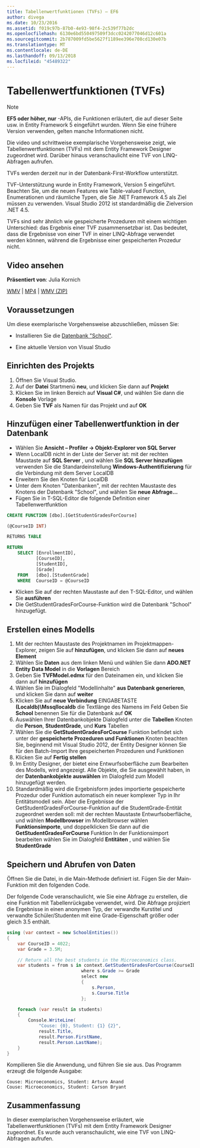 ```yaml
---
title: Tabellenwertfunktionen (TVFs) – EF6
author: divega
ms.date: 10/23/2016
ms.assetid: f019c97b-87b0-4e93-98f4-2c539f77b2dc
ms.openlocfilehash: 6130e6bd550497509f3dcc0242077046d12c601a
ms.sourcegitcommit: 2b787009fd5be5627f1189ee396e708cd130e07b
ms.translationtype: MT
ms.contentlocale: de-DE
ms.lasthandoff: 09/13/2018
ms.locfileid: "45489322"
---
```

# <a name="table-valued-functions-tvfs"></a>Tabellenwertfunktionen (TVFs)
> [!NOTE]
> **EF5 oder höher, nur** -APIs, die Funktionen erläutert, die auf dieser Seite usw. in Entity Framework 5 eingeführt wurden. Wenn Sie eine frühere Version verwenden, gelten manche Informationen nicht.

Die video und schrittweise exemplarische Vorgehensweise zeigt, wie Tabellenwertfunktionen (TVFs) mit dem Entity Framework Designer zugeordnet wird. Darüber hinaus veranschaulicht eine TVF von LINQ-Abfragen aufrufen.

TVFs werden derzeit nur in der Datenbank-First-Workflow unterstützt.

TVF-Unterstützung wurde in Entity Framework, Version 5 eingeführt. Beachten Sie, um die neuen Features wie Table-valued Function, Enumerationen und räumliche Typen, die Sie .NET Framework 4.5 als Ziel müssen zu verwenden. Visual Studio 2012 ist standardmäßig die Zielversion .NET 4.5.

TVFs sind sehr ähnlich wie gespeicherte Prozeduren mit einem wichtigen Unterschied: das Ergebnis einer TVF zusammensetzbar ist. Das bedeutet, dass die Ergebnisse von einer TVF in einer LINQ-Abfrage verwendet werden können, während die Ergebnisse einer gespeicherten Prozedur nicht.

## <a name="watch-the-video"></a>Video ansehen

**Präsentiert von**: Julia Kornich

[WMV](http://download.microsoft.com/download/6/0/A/60A6E474-5EF3-4E1E-B9EA-F51D2DDB446A/HDI-ITPro-MSDN-winvideo-tvf.wmv) | [MP4](http://download.microsoft.com/download/6/0/A/60A6E474-5EF3-4E1E-B9EA-F51D2DDB446A/HDI-ITPro-MSDN-mp4video-tvf.m4v) | [WMV (ZIP)](http://download.microsoft.com/download/6/0/A/60A6E474-5EF3-4E1E-B9EA-F51D2DDB446A/HDI-ITPro-MSDN-winvideo-tvf.zip)

## <a name="pre-requisites"></a>Voraussetzungen

Um diese exemplarische Vorgehensweise abzuschließen, müssen Sie:

- Installieren Sie die [Datenbank "School"](~/ef6/resources/school-database.md).

- Eine aktuelle Version von Visual Studio

## <a name="set-up-the-project"></a>Einrichten des Projekts

1.  Öffnen Sie Visual Studio.
2.  Auf der **Datei** Startmenü **neu**, und klicken Sie dann auf **Projekt**
3.  Klicken Sie im linken Bereich auf **Visual C\#**, und wählen Sie dann die **Konsole** Vorlage
4.  Geben Sie **TVF** als Namen für das Projekt und auf **OK**

## <a name="add-a-tvf-to-the-database"></a>Hinzufügen einer Tabellenwertfunktion in der Datenbank

-   Wählen Sie **Ansicht – Profiler -&gt; Objekt-Explorer von SQL Server**
-   Wenn LocalDB nicht in der Liste der Server ist: mit der rechten Maustaste auf **SQL Server** , und wählen Sie **SQL Server hinzufügen** verwenden Sie die Standardeinstellung **Windows-Authentifizierung** für die Verbindung mit dem Server LocalDB
-   Erweitern Sie den Knoten für LocalDB
-   Unter dem Knoten "Datenbanken", mit der rechten Maustaste des Knotens der Datenbank "School", und wählen Sie **neue Abfrage...**
-   Fügen Sie in T-SQL-Editor die folgende Definition einer Tabellenwertfunktion

``` SQL
CREATE FUNCTION [dbo].[GetStudentGradesForCourse]

(@CourseID INT)

RETURNS TABLE

RETURN
    SELECT [EnrollmentID],
           [CourseID],
           [StudentID],
           [Grade]
    FROM   [dbo].[StudentGrade]
    WHERE  CourseID = @CourseID
```

-   Klicken Sie auf der rechten Maustaste auf den T-SQL-Editor, und wählen Sie **ausführen**
-   Die GetStudentGradesForCourse-Funktion wird die Datenbank "School" hinzugefügt.

 

## <a name="create-a-model"></a>Erstellen eines Modells

1.  Mit der rechten Maustaste des Projektnamen im Projektmappen-Explorer, zeigen Sie auf **hinzufügen**, und klicken Sie dann auf **neues Element**
2.  Wählen Sie **Daten** aus dem linken Menü und wählen Sie dann **ADO.NET Entity Data Model** in die **Vorlagen** Bereich
3.  Geben Sie **TVFModel.edmx** für den Dateinamen ein, und klicken Sie dann auf **hinzufügen**
4.  Wählen Sie im Dialogfeld "Modellinhalte" **aus Datenbank generieren**, und klicken Sie dann auf **weiter**
5.  Klicken Sie auf **neue Verbindung** EINGABETASTE **(Localdb)\\Mssqllocaldb** die Textlänge des Namens im Feld Geben Sie **School** benennen Sie für die Datenbank auf **OK**
6.  Auswählen Ihrer Datenbankobjekte Dialogfeld unter die **Tabellen** Knoten die **Person**, **StudentGrade**, und **Kurs** Tabellen
7.  Wählen Sie die **GetStudentGradesForCourse** Funktion befindet sich unter der **gespeicherte Prozeduren und Funktionen** Knoten beachten Sie, beginnend mit Visual Studio 2012, der Entity Designer können Sie für den Batch-Import Ihre gespeicherten Prozeduren und Funktionen
8.  Klicken Sie auf **Fertig stellen**
9.  Im Entity Designer, der bietet eine Entwurfsoberfläche zum Bearbeiten des Modells, wird angezeigt. Alle Objekte, die Sie ausgewählt haben, in der **Datenbankobjekte auswählen** im Dialogfeld zum Modell hinzugefügt werden.
10. Standardmäßig wird die Ergebnisform jedes importierte gespeicherte Prozedur oder Funktion automatisch ein neuer komplexer Typ in Ihr Entitätsmodell sein. Aber die Ergebnisse der GetStudentGradesForCourse-Funktion auf die StudentGrade-Entität zugeordnet werden soll: mit der rechten Maustaste Entwurfsoberfläche, und wählen **Modellbrowser** im Modellbrowser wählen **Funktionsimporte**, und doppelklicken Sie dann auf die **GetStudentGradesForCourse** Funktion In der Funktionsimport bearbeiten wählen Sie im Dialogfeld **Entitäten** , und wählen Sie **StudentGrade**

## <a name="persist-and-retrieve-data"></a>Speichern und Abrufen von Daten

Öffnen Sie die Datei, in die Main-Methode definiert ist. Fügen Sie der Main-Funktion mit den folgenden Code.

Der folgende Code veranschaulicht, wie Sie eine Abfrage zu erstellen, die eine Funktion mit Tabellenrückgabe verwendet, wird. Die Abfrage projiziert die Ergebnisse in einen anonymen Typ, der verwandte Kurstitel und verwandte Schüler/Studenten mit eine Grade-Eigenschaft größer oder gleich 3.5 enthält.

``` csharp
using (var context = new SchoolEntities())
{
    var CourseID = 4022;
    var Grade = 3.5M;

    // Return all the best students in the Microeconomics class.
    var students = from s in context.GetStudentGradesForCourse(CourseID)
                            where s.Grade >= Grade
                            select new
                            {
                                s.Person,
                                s.Course.Title
                            };

    foreach (var result in students)
    {
        Console.WriteLine(
            "Couse: {0}, Student: {1} {2}",
            result.Title,  
            result.Person.FirstName,  
            result.Person.LastName);
    }
}
```

Kompilieren Sie die Anwendung, und führen Sie sie aus. Das Programm erzeugt die folgende Ausgabe:

```
Couse: Microeconomics, Student: Arturo Anand
Couse: Microeconomics, Student: Carson Bryant
```

## <a name="summary"></a>Zusammenfassung

In dieser exemplarischen Vorgehensweise erläutert, wie Tabellenwertfunktionen (TVFs) mit dem Entity Framework Designer zugeordnet. Es wurde auch veranschaulicht, wie eine TVF von LINQ-Abfragen aufrufen.
